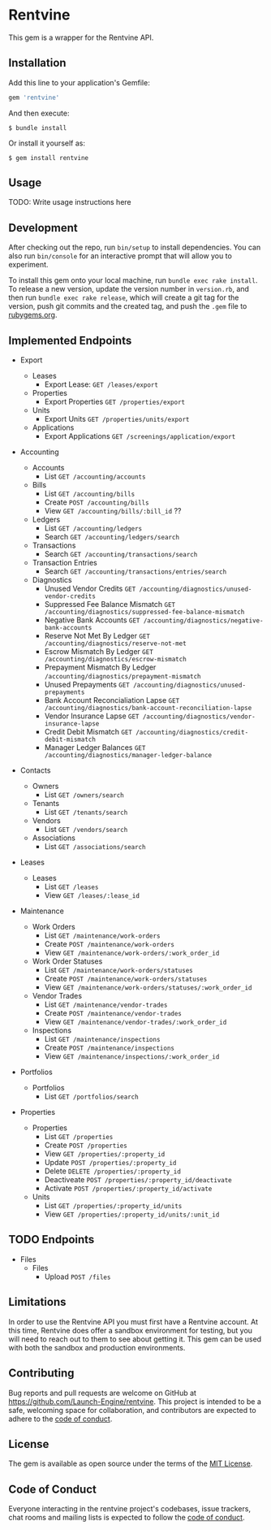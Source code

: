 # Rentvine

This gem is a wrapper for the Rentvine API.

## Installation

Add this line to your application's Gemfile:

```ruby
gem 'rentvine'
```

And then execute:

    $ bundle install

Or install it yourself as:

    $ gem install rentvine

## Usage

TODO: Write usage instructions here

## Development

After checking out the repo, run `bin/setup` to install dependencies. You can also run `bin/console` for an interactive prompt that will allow you to experiment.

To install this gem onto your local machine, run `bundle exec rake install`. To release a new version, update the version number in `version.rb`, and then run `bundle exec rake release`, which will create a git tag for the version, push git commits and the created tag, and push the `.gem` file to [rubygems.org](https://rubygems.org).

## Implemented Endpoints

- Export
  - Leases
    - Export Lease: `GET /leases/export`
  - Properties
    - Export Properties `GET /properties/export`
  - Units
    - Export Units `GET /properties/units/export`
  - Applications
    - Export Applications `GET /screenings/application/export`

- Accounting
  - Accounts
    - List `GET /accounting/accounts`
  - Bills
    - List `GET /accounting/bills`
    - Create `POST /accounting/bills`
    - View `GET /accounting/bills/:bill_id` ??
  - Ledgers
    - List `GET /accounting/ledgers`
    - Search `GET /accounting/ledgers/search`
  - Transactions
    - Search `GET /accounting/transactions/search`
  - Transaction Entries
    - Search `GET /accounting/transactions/entries/search`
  - Diagnostics
    - Unused Vendor Credits `GET /accounting/diagnostics/unused-vendor-credits`
    - Suppressed Fee Balance Mismatch `GET /accounting/diagnostics/suppressed-fee-balance-mismatch`
    - Negative Bank Accounts `GET /accounting/diagnostics/negative-bank-accounts`
    - Reserve Not Met By Ledger `GET /accounting/diagnostics/reserve-not-met`
    - Escrow Mismatch By Ledger `GET /accounting/diagnostics/escrow-mismatch`
    - Prepayment Mismatch By Ledger `/accounting/diagnostics/prepayment-mismatch`
    - Unused Prepayments `GET /accounting/diagnostics/unused-prepayments`
    - Bank Account Reconcialiation Lapse `GET /accounting/diagnostics/bank-account-reconciliation-lapse`
    - Vendor Insurance Lapse `GET /accounting/diagnostics/vendor-insurance-lapse`
    - Credit Debit Mismatch `GET /accounting/diagnostics/credit-debit-mismatch`
    - Manager Ledger Balances `GET /accounting/diagnostics/manager-ledger-balance`

- Contacts
  - Owners
    - List `GET /owners/search`
  - Tenants
    - List `GET /tenants/search`
  - Vendors
    - List `GET /vendors/search`
  - Associations
    - List `GET /associations/search`

- Leases
  - Leases
    - List `GET /leases`
    - View `GET /leases/:lease_id`

- Maintenance
  - Work Orders
    - List `GET /maintenance/work-orders`
    - Create `POST /maintenance/work-orders`
    - View `GET /maintenance/work-orders/:work_order_id`
  - Work Order Statuses
    - List `GET /maintenance/work-orders/statuses`
    - Create `POST /maintenance/work-orders/statuses`
    - View `GET /maintenance/work-orders/statuses/:work_order_id`
  - Vendor Trades
    - List `GET /maintenance/vendor-trades`
    - Create `POST /maintenance/vendor-trades`
    - View `GET /maintenance/vendor-trades/:work_order_id`
  - Inspections
    - List `GET /maintenance/inspections`
    - Create `POST /maintenance/inspections`
    - View `GET /maintenance/inspections/:work_order_id`

- Portfolios
  - Portfolios
    - List `GET /portfolios/search`

- Properties
  - Properties
    - List `GET /properties`
    - Create `POST /properties`
    - View `GET /properties/:property_id`
    - Update `POST /properties/:property_id`
    - Delete `DELETE /properties/:property_id`
    - Deactiveate `POST /properties/:property_id/deactivate`
    - Activate `POST /properties/:property_id/activate`
  - Units
    - List `GET /properties/:property_id/units`
    - View `GET /properties/:property_id/units/:unit_id`


## TODO Endpoints

- Files
  - Files
    - Upload `POST /files`

## Limitations

In order to use the Rentvine API you must first have a Rentvine account. At this time, Rentvine does offer a sandbox environment for testing, but you will need to reach out to them to see about getting it. This gem can be used with both the sandbox and production environments.

## Contributing

Bug reports and pull requests are welcome on GitHub at https://github.com/Launch-Engine/rentvine. This project is intended to be a safe, welcoming space for collaboration, and contributors are expected to adhere to the [code of conduct](https://github.com/Launch-Engine/rentvine/blob/main/CODE_OF_CONDUCT.md).

## License

The gem is available as open source under the terms of the [MIT License](https://opensource.org/licenses/MIT).

## Code of Conduct

Everyone interacting in the rentvine project's codebases, issue trackers, chat rooms and mailing lists is expected to follow the [code of conduct](https://github.com/Launch-Engine/rentvine/blob/main/CODE_OF_CONDUCT.md).
